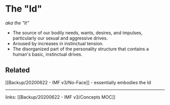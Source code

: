 # The "Id"
*aka the "It"*  
- The source of our bodily needs, wants, desires, and impulses, particularly our sexual and aggressive drives. 
- Aroused by increases in instinctual tension.
- The disorganized part of the personality structure that contains a human's basic, instinctual drives. 

## Related
[[Backup/20200622 - IMF v3/No-Face]] - essentially embodies the Id

---
links: [[Backup/20200622 - IMF v3/Concepts MOC]]
